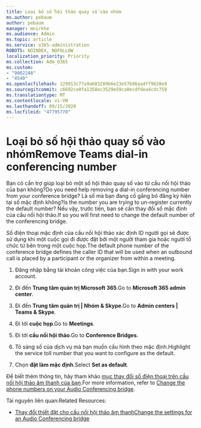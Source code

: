 ```yaml
---
title: Loại bỏ số hội thảo quay số vào nhóm
ms.author: pebaum
author: pebaum
manager: mnirkhe
ms.audience: Admin
ms.topic: article
ms.service: o365-administration
ROBOTS: NOINDEX, NOFOLLOW
localization_priority: Priority
ms.collection: Adm_O365
ms.custom:
- "9002248"
- "4540"
ms.openlocfilehash: 129913c77a9a603289b6e23e57b96aa4ff9628e9
ms.sourcegitcommit: c6692ce0fa1358ec3529e59ca0ecdfdea4cdc759
ms.translationtype: MT
ms.contentlocale: vi-VN
ms.lasthandoff: 09/15/2020
ms.locfileid: "47795770"
---
```

# <a name="remove-teams-dial-in-conferencing-number"></a><span data-ttu-id="1b049-102">Loại bỏ số hội thảo quay số vào nhóm</span><span class="sxs-lookup"><span data-stu-id="1b049-102">Remove Teams dial-in conferencing number</span></span>

<span data-ttu-id="1b049-103">Bạn có cần trợ giúp loại bỏ một số hội thảo quay số vào từ cầu nối hội thảo của bạn không?</span><span class="sxs-lookup"><span data-stu-id="1b049-103">Do you need help removing a dial-in conferencing number from your conference bridge?</span></span> <span data-ttu-id="1b049-104">Là số mà bạn đang cố gắng bỏ đăng ký hiện tại số mặc định không?</span><span class="sxs-lookup"><span data-stu-id="1b049-104">Is the number you are trying to un-register currently the default number?</span></span> <span data-ttu-id="1b049-105">Nếu vậy, trước tiên, bạn sẽ cần thay đổi số mặc định của cầu nối hội thảo.</span><span class="sxs-lookup"><span data-stu-id="1b049-105">If so you will first need to change the default number of the conferencing bridge.</span></span>

<span data-ttu-id="1b049-106">Số điện thoại mặc định của cầu nối hội thảo xác định ID người gọi sẽ được sử dụng khi một cuộc gọi đi được đặt bởi một người tham gia hoặc người tổ chức từ bên trong một cuộc họp.</span><span class="sxs-lookup"><span data-stu-id="1b049-106">The default phone number of the conference bridge defines the caller ID that will be used when an outbound call is placed by a participant or the organizer from within a meeting.</span></span>

1. <span data-ttu-id="1b049-107">Đăng nhập bằng tài khoản công việc của bạn.</span><span class="sxs-lookup"><span data-stu-id="1b049-107">Sign in with your work account.</span></span>

2. <span data-ttu-id="1b049-108">Đi đến **Trung tâm quản trị Microsoft 365**.</span><span class="sxs-lookup"><span data-stu-id="1b049-108">Go to **Microsoft 365 admin center**.</span></span>

3. <span data-ttu-id="1b049-109">Đi đến **Trung tâm quản trị | Nhóm & Skype**.</span><span class="sxs-lookup"><span data-stu-id="1b049-109">Go to **Admin centers | Teams & Skype**.</span></span>

4. <span data-ttu-id="1b049-110">Đi tới **cuộc họp**.</span><span class="sxs-lookup"><span data-stu-id="1b049-110">Go to **Meetings**.</span></span>

5. <span data-ttu-id="1b049-111">Đi tới **cầu nối hội thảo**.</span><span class="sxs-lookup"><span data-stu-id="1b049-111">Go to **Conference Bridges**.</span></span>

6. <span data-ttu-id="1b049-112">Tô sáng số của dịch vụ mà bạn muốn cấu hình theo mặc định.</span><span class="sxs-lookup"><span data-stu-id="1b049-112">Highlight the service toll number that you want to configure as the default.</span></span>

7. <span data-ttu-id="1b049-113">Chọn **đặt làm mặc định**.</span><span class="sxs-lookup"><span data-stu-id="1b049-113">Select **Set as default**.</span></span>

<span data-ttu-id="1b049-114">Để biết thêm thông tin, hãy tham khảo [mục thay đổi số điện thoại trên cầu nối hội thảo âm thanh của bạn](https://docs.microsoft.com/microsoftteams/change-the-phone-numbers-on-your-audio-conferencing-bridge).</span><span class="sxs-lookup"><span data-stu-id="1b049-114">For more information, refer to [Change the phone numbers on your Audio Conferencing bridge](https://docs.microsoft.com/microsoftteams/change-the-phone-numbers-on-your-audio-conferencing-bridge).</span></span>

<span data-ttu-id="1b049-115">Tài nguyên liên quan:</span><span class="sxs-lookup"><span data-stu-id="1b049-115">Related Resources:</span></span>

- [<span data-ttu-id="1b049-116">Thay đổi thiết đặt cho cầu nối hội thảo âm thanh</span><span class="sxs-lookup"><span data-stu-id="1b049-116">Change the settings for an Audio Conferencing bridge</span></span>](https://docs.microsoft.com/microsoftteams/change-the-settings-for-an-audio-conferencing-bridge)
